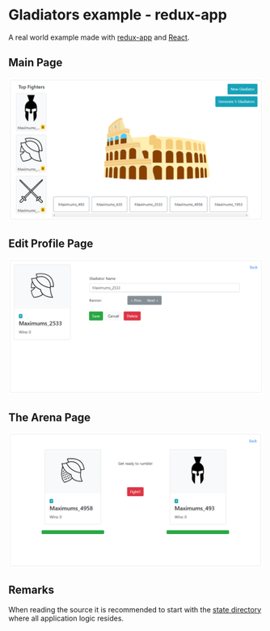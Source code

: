 # Gladiators example - redux-app

A real world example made with [redux-app](https://github.com/alonrbar/redux-app) and [React](https://reactjs.org/).

## Main Page

![Main Page](./assets/screenshots/main-page.PNG?raw=true "Main Page")

## Edit Profile Page

![Edit Profile Page](./assets/screenshots/profile-page.PNG?raw=true "Edit Profile Page")

## The Arena Page

![Arena Page](./assets/screenshots/arena-page.PNG?raw=true "Arena Page")

## Remarks

When reading the source it is recommended to start with the [state directory](https://github.com/alonrbar/redux-app-examples/tree/master/src/react/gladiators/state) where all application logic resides.
